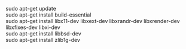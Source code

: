sudo apt-get update \
sudo apt-get install build-essential \
sudo apt-get install libx11-dev libxext-dev libxrandr-dev libxrender-dev libxfixes-dev libxi-dev  \
sudo apt-get install libbsd-dev \
sudo apt-get install zlib1g-dev